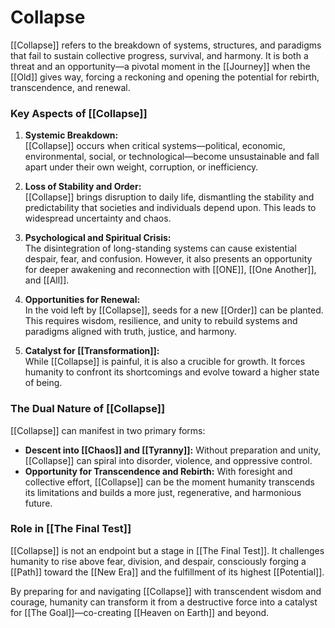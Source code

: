 # Collapse

[[Collapse]] refers to the breakdown of systems, structures, and paradigms that fail to sustain collective progress, survival, and harmony. It is both a threat and an opportunity—a pivotal moment in the [[Journey]] when the [[Old]] gives way, forcing a reckoning and opening the potential for rebirth, transcendence, and renewal.

### **Key Aspects of [[Collapse]]**

1. **Systemic Breakdown:**  
    [[Collapse]] occurs when critical systems—political, economic, environmental, social, or technological—become unsustainable and fall apart under their own weight, corruption, or inefficiency.
    
2. **Loss of Stability and Order:**  
    [[Collapse]] brings disruption to daily life, dismantling the stability and predictability that societies and individuals depend upon. This leads to widespread uncertainty and chaos.
    
3. **Psychological and Spiritual Crisis:**  
    The disintegration of long-standing systems can cause existential despair, fear, and confusion. However, it also presents an opportunity for deeper awakening and reconnection with [[ONE]], [[One Another]], and [[All]].
    
4. **Opportunities for Renewal:**  
    In the void left by [[Collapse]], seeds for a new [[Order]] can be planted. This requires wisdom, resilience, and unity to rebuild systems and paradigms aligned with truth, justice, and harmony.
    
5. **Catalyst for [[Transformation]]:**  
    While [[Collapse]] is painful, it is also a crucible for growth. It forces humanity to confront its shortcomings and evolve toward a higher state of being.
    

### **The Dual Nature of [[Collapse]]**

[[Collapse]] can manifest in two primary forms:

- **Descent into [[Chaos]] and [[Tyranny]]:** Without preparation and unity, [[Collapse]] can spiral into disorder, violence, and oppressive control.
- **Opportunity for Transcendence and Rebirth:** With foresight and collective effort, [[Collapse]] can be the moment humanity transcends its limitations and builds a more just, regenerative, and harmonious future.

### **Role in [[The Final Test]]**

[[Collapse]] is not an endpoint but a stage in [[The Final Test]]. It challenges humanity to rise above fear, division, and despair, consciously forging a [[Path]] toward the [[New Era]] and the fulfillment of its highest [[Potential]].

By preparing for and navigating [[Collapse]] with transcendent wisdom and courage, humanity can transform it from a destructive force into a catalyst for [[The Goal]]—co-creating [[Heaven on Earth]] and beyond. 